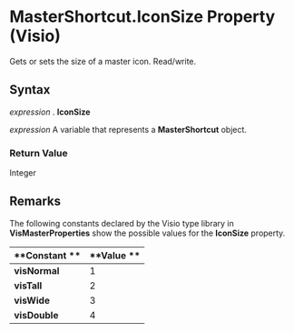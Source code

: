 
# MasterShortcut.IconSize Property (Visio)

Gets or sets the size of a master icon. Read/write.


## Syntax

 _expression_ . **IconSize**

 _expression_ A variable that represents a **MasterShortcut** object.


### Return Value

Integer


## Remarks

The following constants declared by the Visio type library in  **VisMasterProperties** show the possible values for the **IconSize** property.



|**Constant **|**Value **|
|:-----|:-----|
| **visNormal**|1|
| **visTall**|2|
| **visWide**|3|
| **visDouble**|4|
